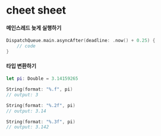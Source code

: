 # cheet sheet

#### 메인스레드 늦게 실행하기

```swift
DispatchQueue.main.asyncAfter(deadline: .now() + 0.25) {
    // code
}
```



#### 타입 변환하기

```swift
let pi: Double = 3.14159265

String(format: "%.f", pi)
// output: 3

String(format: "%.2f", pi)
// output: 3.14

String(format: "%.3f", pi)
// output: 3.142

```
